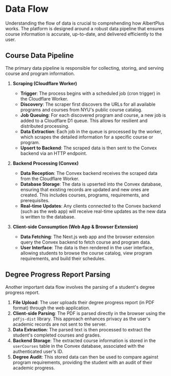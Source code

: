 # Data Flow

Understanding the flow of data is crucial to comprehending how AlbertPlus works. The platform is designed around a robust data pipeline that ensures course information is accurate, up-to-date, and delivered efficiently to the user.

## Course Data Pipeline

The primary data pipeline is responsible for collecting, storing, and serving course and program information.

1.  **Scraping (Cloudflare Worker)**
    -   **Trigger**: The process begins with a scheduled job (cron trigger) in the Cloudflare Worker.
    -   **Discovery**: The scraper first discovers the URLs for all available programs and courses from NYU's public course catalog.
    -   **Job Queuing**: For each discovered program and course, a new job is added to a Cloudflare D1 queue. This allows for resilient and distributed processing.
    -   **Data Extraction**: Each job in the queue is processed by the worker, which scrapes the detailed information for a specific course or program.
    -   **Upsert to Backend**: The scraped data is then sent to the Convex backend via an HTTP endpoint.

2.  **Backend Processing (Convex)**
    -   **Data Reception**: The Convex backend receives the scraped data from the Cloudflare Worker.
    -   **Database Storage**: The data is upserted into the Convex database, ensuring that existing records are updated and new ones are created. This includes courses, programs, requirements, and prerequisites.
    -   **Real-time Updates**: Any clients connected to the Convex backend (such as the web app) will receive real-time updates as the new data is written to the database.

3.  **Client-side Consumption (Web App & Browser Extension)**
    -   **Data Fetching**: The Next.js web app and the browser extension query the Convex backend to fetch course and program data.
    -   **User Interface**: The data is then rendered in the user interface, allowing students to browse the course catalog, view program requirements, and build their schedules.

## Degree Progress Report Parsing

Another important data flow involves the parsing of a student's degree progress report.

1.  **File Upload**: The user uploads their degree progress report (in PDF format) through the web application.
2.  **Client-side Parsing**: The PDF is parsed directly in the browser using the `pdfjs-dist` library. This approach enhances privacy as the user's academic records are not sent to the server.
3.  **Data Extraction**: The parsed text is then processed to extract the student's completed courses and grades.
4.  **Backend Storage**: The extracted course information is stored in the `userCourses` table in the Convex database, associated with the authenticated user's ID.
5.  **Degree Audit**: This stored data can then be used to compare against program requirements, providing the student with an audit of their academic progress.
